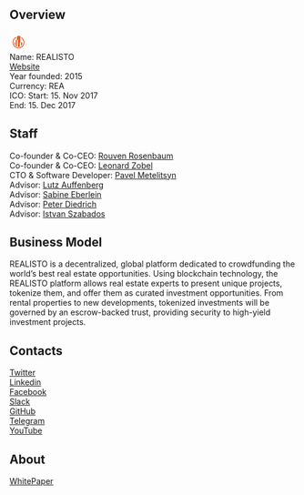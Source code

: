 ## Overview
![logo](../projects/logo/realisto.png)  
Name: REALISTO  
[Website](https://realisto.io/)  
Year founded: 2015  
Currency: REA  
ICO: Start: 15. Nov 2017  
End: 15. Dec 2017
## Staff
Co-founder & Co-CEO: [Rouven Rosenbaum](../people/rouven_rosenbaum.md)  
Co-founder & Co-CEO: [Leonard Zobel](../people/leonard_zobel.md)  
CTO & Software Developer: [Pavel Metelitsyn](../people/pavel_metelitsyn.md)  
Advisor: [Lutz Auffenberg](../people/lutz_auffenberg.md)  
Advisor: [Sabine Eberlein](../people/sabine_eberlein.md)  
Advisor: [Peter Diedrich](../people/peter_diedrich.md)  
Advisor: [Istvan Szabados](../people/istvan_szabados.md)
## Business Model
REALISTO is a decentralized, global platform dedicated to crowdfunding the world’s best real estate opportunities. Using blockchain technology, the REALISTO platform allows real estate experts to present unique projects, tokenize them, and offer them as curated investment opportunities. From rental properties to new developments, tokenized investments will be governed by an escrow-backed trust, providing security to high-yield investment projects.
## Contacts  
[Twitter](https://twitter.com/REALISTO_TOKEN)  
[Linkedin](https://www.linkedin.com/company/18286417/)  
[Facebook](https://www.facebook.com/REALISTOICO/)  
[Slack](https://realistoico.slack.com/join/shared_invite/enQtMjYzNDk1OTc5MTIyLWFjOTZjM2NjZTg3NGEyZTZiMmM5NTIzOTJlYjUwZThhZDQ0ZjZjMDk3MjM2MmEyYmIzYWJkMDJhYTAwMDMzNTA)  
[GitHub](https://github.com/realisto)    
[Telegram](https://www.t.me/realisto_official)  
[YouTube](https://www.youtube.com/channel/UCJOB3-igfaxah5HWuyiuA8w)
## About  
[WhitePaper](https://realisto.io/files/papers/Whitepaper/REALISTO_Whitepaper_V1.2_EN.pdf)  
